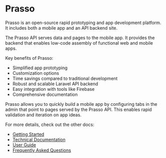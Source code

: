 # Prasso 

Prasso is an open-source rapid prototyping and app development platform. It includes both a mobile app and an API backend site.

The Prasso API serves data and pages to the mobile app. It provides the backend that enables low-code assembly of functional web and mobile apps.

Key benefits of Prasso:

- Simplified app prototyping 
- Customization options
- Time savings compared to traditional development
- Robust and scalable Laravel API backend
- Easy integration with tools like Firebase
- Comprehensive documentation

Prasso allows you to quickly build a mobile app by configuring tabs in the admin that point to pages served by the Prasso API. This enables rapid validation and iteration on app ideas.

For more details, check out the other docs:

- [Getting Started](docs/getting-started.md)
- [Technical Documentation](docs/technical.md)
- [User Guide](docs/user-guide.md) 
- [Frequently Asked Questions](docs/faq.md)

